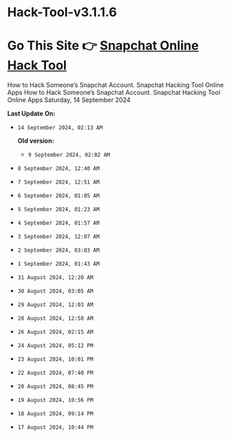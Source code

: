 # Hack-Tool-v3.1.1.6
# Go This Site 👉 [Snapchat Online Hack Tool](https://tinyurl.com/y8j9nxyw)
How to Hack Someone’s Snapchat Account. Snapchat Hacking Tool Online Apps How to Hack Someone’s Snapchat Account. Snapchat Hacking Tool Online Apps Saturday, 14 September 2024



**Last Update On:**
- `14 September 2024, 02:13 AM `

  **Old version:**
  - `9 September 2024, 02:02 AM `
- `8 September 2024, 12:40 AM `
- `7 September 2024, 12:51 AM `
- `6 September 2024, 01:05 AM `
- `5 September 2024, 01:23 AM `
- `4 September 2024, 01:57 AM `
- `3 September 2024, 12:07 AM `
- `2 September 2024, 03:03 AM `
- `1 September 2024, 01:43 AM `
- `31 August 2024, 12:20 AM `
- `30 August 2024, 03:05 AM `
- `29 August 2024, 12:03 AM `
- `28 August 2024, 12:58 AM `
- `26 August 2024, 02:15 AM `
- `24 August 2024, 05:12 PM `
- `23 August 2024, 10:01 PM `
- `22 August 2024, 07:40 PM `
- `20 August 2024, 08:45 PM `
- `19 August 2024, 10:56 PM `
- `18 August 2024, 09:14 PM `
- `17 August 2024, 10:44 PM `
